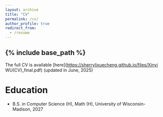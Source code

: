```yaml
---
layout: archive
title: "CV"
permalink: /cv/
author_profile: true
redirect_from:
  - /resume
---
```


{% include base_path %}
---
The full CV is available [here](https://sherrylixuecheng.github.io/files/Xinyi WU(CV)_final.pdf)
(updated in June, 2025)

Education
======
* B.S. in Computer Science (H), Math (H), University of Wisconsin-Madison, 2027
